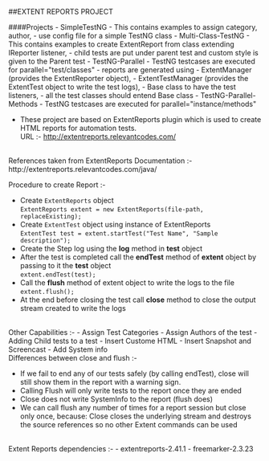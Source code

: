 ##EXTENT REPORTS PROJECT

####Projects
	- SimpleTestNG 
		- This contains examples to assign category, author, 
		- use config file for a simple TestNG class
	- Multi-Class-TestNG 
		- This contains examples to create ExtentReport from class extending IReporter listener, 
		- child tests are put under parent test and custom style is given to the Parent test
	- TestNG-Parallel
		- TestNG testcases are executed for parallel="test/classes" 
		- reports are generated using 
			- ExtentManager (provides the ExtentReporter object), 
			- ExtentTestManager (provides the ExtentTest object to write the test logs), 
			- Base class to have the test listeners, 
			- all the test classes should entend Base class
	- TestNG-Parallel-Methods
		- TestNG testcases are executed for parallel="instance/methods"
		

- These project are based on ExtentReports plugin which is used to create HTML reports for automation tests.<br/>
URL :- http://extentreports.relevantcodes.com/
<br/>
References taken from ExtentReports Documentation :- http://extentreports.relevantcodes.com/java/ <br/>

Procedure to create Report :-<br/>
- Create ```ExtentReports``` object <br/>
	```ExtentReports extent = new ExtentReports(file-path, replaceExisting);```
- Create ```ExtentTest``` object using instance of ExtentReports<br/>
	```ExtentTest test = extent.startTest("Test Name", "Sample description");```
- Create the Step log using the **log** method in **test** object
- After the test is completed call the **endTest** method of **extent** object by passing to it the **test** object<br/>
	```extent.endTest(test);``` 
- Call the **flush** method of extent object to write the logs to the file<br/>
	```extent.flush();```
- At the end before closing the test call **close** method to close the output stream created to write the logs

<br/>
Other Capabilities :-
- Assign Test Categories
- Assign Authors of the test
- Adding Child tests to a test
- Insert Custome HTML
- Insert Snapshot and Screencast
- Add System info


<br/>
Differences between close and flush :-

- If we fail to end any of our tests safely (by calling endTest), close will still show them in the report with a warning sign. 
- Calling Flush will only write tests to the report once they are ended
- Close does not write SystemInfo to the report (flush does)
- We can call flush any number of times for a report session but close only once, because:
Close closes the underlying stream and destroys the source references so no other Extent commands can be used

<br/> 
Extent Reports dependencies :-
- extentreports-2.41.1
- freemarker-2.3.23

